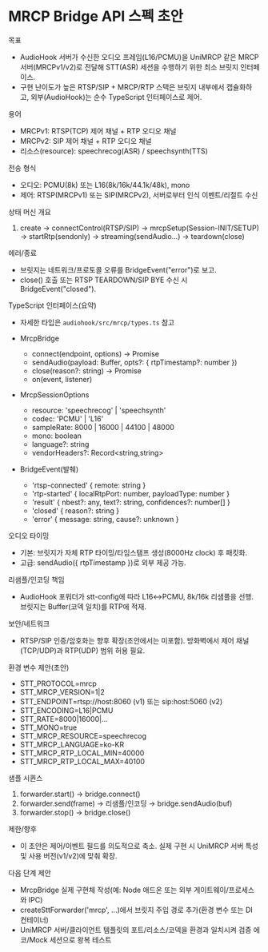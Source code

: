 # MRCP Bridge API 스펙 초안

목표
- AudioHook 서버가 수신한 오디오 프레임(L16/PCMU)을 UniMRCP 같은 MRCP 서버(MRCPv1/v2)로 전달해 STT(ASR) 세션을 수행하기 위한 최소 브릿지 인터페이스.
- 구현 난이도가 높은 RTSP/SIP + MRCP/RTP 스택은 브릿지 내부에서 캡슐화하고, 외부(AudioHook)는 순수 TypeScript 인터페이스로 제어.

용어
- MRCPv1: RTSP(TCP) 제어 채널 + RTP 오디오 채널
- MRCPv2: SIP 제어 채널 + RTP 오디오 채널
- 리소스(resource): speechrecog(ASR) / speechsynth(TTS)

전송 형식
- 오디오: PCMU(8k) 또는 L16(8k/16k/44.1k/48k), mono
- 제어: RTSP(MRCPv1) 또는 SIP(MRCPv2), 서버로부터 인식 이벤트/리절트 수신

상태 머신 개요
1) create → connectControl(RTSP/SIP) → mrcpSetup(Session-INIT/SETUP) → startRtp(sendonly) → streaming(sendAudio…) → teardown(close)

에러/종료
- 브릿지는 네트워크/프로토콜 오류를 BridgeEvent("error")로 보고.
- close() 호출 또는 RTSP TEARDOWN/SIP BYE 수신 시 BridgeEvent("closed").

TypeScript 인터페이스(요약)
- 자세한 타입은 `audiohook/src/mrcp/types.ts` 참고

- MrcpBridge
  - connect(endpoint, options) → Promise<MrcpSession>
  - sendAudio(payload: Buffer, opts?: { rtpTimestamp?: number })
  - close(reason?: string) → Promise<void>
  - on(event, listener)

- MrcpSessionOptions
  - resource: 'speechrecog' | 'speechsynth'
  - codec: 'PCMU' | 'L16'
  - sampleRate: 8000 | 16000 | 44100 | 48000
  - mono: boolean
  - language?: string
  - vendorHeaders?: Record<string,string>

- BridgeEvent(발췌)
  - 'rtsp-connected' { remote: string }
  - 'rtp-started' { localRtpPort: number, payloadType: number }
  - 'result' { nbest?: any, text?: string, confidences?: number[] }
  - 'closed' { reason?: string }
  - 'error' { message: string, cause?: unknown }

오디오 타이밍
- 기본: 브릿지가 자체 RTP 타이밍/타임스탬프 생성(8000Hz clock) 후 패킷화.
- 고급: sendAudio({ rtpTimestamp })로 외부 제공 가능.

리샘플/인코딩 책임
- AudioHook 포워더가 stt-config에 따라 L16↔PCMU, 8k/16k 리샘플을 선행. 브릿지는 Buffer(코덱 일치)를 RTP에 적재.

보안/네트워크
- RTSP/SIP 인증/암호화는 향후 확장(초안에서는 미포함). 방화벽에서 제어 채널(TCP/UDP)과 RTP(UDP) 범위 허용 필요.

환경 변수 제안(초안)
- STT_PROTOCOL=mrcp
- STT_MRCP_VERSION=1|2
- STT_ENDPOINT=rtsp://host:8060 (v1) 또는 sip:host:5060 (v2)
- STT_ENCODING=L16|PCMU
- STT_RATE=8000|16000|...
- STT_MONO=true
- STT_MRCP_RESOURCE=speechrecog
- STT_MRCP_LANGUAGE=ko-KR
- STT_MRCP_RTP_LOCAL_MIN=40000
- STT_MRCP_RTP_LOCAL_MAX=40100

샘플 시퀀스
1) forwarder.start() → bridge.connect()
2) forwarder.send(frame) → 리샘플/인코딩 → bridge.sendAudio(buf)
3) forwarder.stop() → bridge.close()

제한/향후
- 이 초안은 제어/이벤트 필드를 의도적으로 축소. 실제 구현 시 UniMRCP 서버 특성 및 사용 버전(v1/v2)에 맞춰 확장.

다음 단계 제안

- MrcpBridge 실제 구현체 작성(예: Node 애드온 또는 외부 게이트웨이/프로세스와 IPC)
- createSttForwarder('mrcp', ...)에서 브릿지 주입 경로 추가(환경 변수 또는 DI 컨테이너)
- UniMRCP 서버/클라이언트 템플릿의 포트/리소스/코덱을 환경과 일치시켜 검증 에코/Mock 세션으로 왕복 테스트